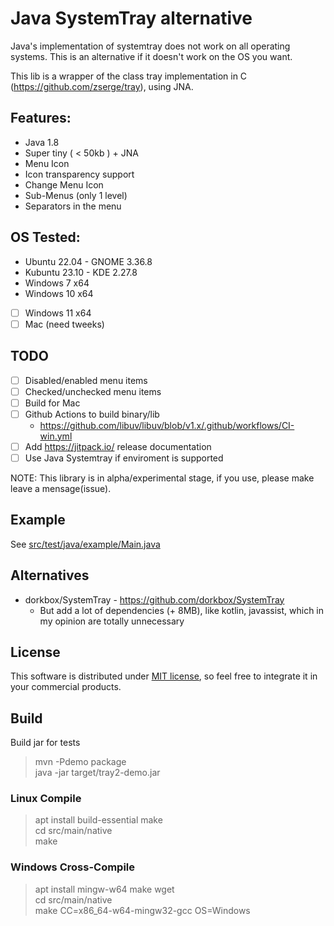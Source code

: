 # Java SystemTray alternative

Java's implementation of systemtray does not work on all operating systems. This is an alternative if it doesn't work on the OS you want. 

This lib is a wrapper of the class tray implementation in C (https://github.com/zserge/tray), using JNA.

## Features:
 * Java 1.8
 * Super tiny ( < 50kb ) + JNA
 * Menu Icon
 * Icon transparency support
 * Change Menu Icon
 * Sub-Menus (only 1 level)
 * Separators in the menu 

## OS Tested:
  * Ubuntu 22.04  - GNOME 3.36.8
  * Kubuntu 23.10 - KDE 2.27.8
  * Windows 7 x64
  * Windows 10 x64
  * [ ] Windows 11 x64
  * [ ] Mac (need tweeks)

## TODO
* [ ] Disabled/enabled menu items
* [ ] Checked/unchecked menu items
* [ ] Build for Mac
* [ ] Github Actions to build binary/lib
  * https://github.com/libuv/libuv/blob/v1.x/.github/workflows/CI-win.yml
* [ ] Add https://jitpack.io/ release documentation
* [ ] Use Java Systemtray if enviroment is supported 

NOTE: This library is in alpha/experimental stage, if you use, please make leave a mensage(issue).

## Example

See [src/test/java/example/Main.java]()

## Alternatives

* dorkbox/SystemTray - https://github.com/dorkbox/SystemTray
  * But add a lot of dependencies (+ 8MB), like kotlin, javassist, which in my opinion are totally unnecessary

## License

This software is distributed under [MIT license](http://www.opensource.org/licenses/mit-license.php),
so feel free to integrate it in your commercial products.

## Build

Build jar for tests 

> mvn -Pdemo package  
> java -jar target/tray2-demo.jar

### Linux Compile

> apt install build-essential make  
> cd src/main/native  
> make

### Windows Cross-Compile

> apt install mingw-w64 make wget  
> cd src/main/native  
> make CC=x86_64-w64-mingw32-gcc OS=Windows  